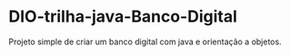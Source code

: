 # DIO-trilha-java-Banco-Digital

Projeto simple de criar um banco digital com java e orientação a objetos. 
